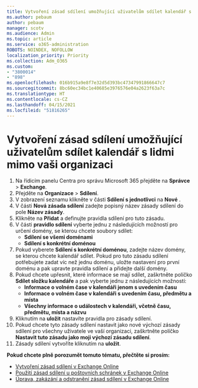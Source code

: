 ```yaml
---
title: Vytvoření zásad sdílení umožňující uživatelům sdílet kalendář s lidmi mimo vaši organizaci
ms.author: pebaum
author: pebaum
manager: scotv
ms.audience: Admin
ms.topic: article
ms.service: o365-administration
ROBOTS: NOINDEX, NOFOLLOW
localization_priority: Priority
ms.collection: Adm_O365
ms.custom:
- "3800014"
- "898"
ms.openlocfilehash: 016b915a9e8f7e32d5d393bc47347991866647c7
ms.sourcegitcommit: 8bc60ec34bc1e40685e3976576e04a2623f63a7c
ms.translationtype: HT
ms.contentlocale: cs-CZ
ms.lasthandoff: 04/15/2021
ms.locfileid: "51816265"
---
```

# <a name="create-a-sharing-policy-to-allow-your-users-to-share-their-calendar-with-people-outside-your-organization"></a>Vytvoření zásad sdílení umožňující uživatelům sdílet kalendář s lidmi mimo vaši organizaci

1. Na řídicím panelu Centra pro správu Microsoft 365 přejděte na **Správce** > **Exchange**.
2. Přejděte na **Organizace** > **Sdílení**.
3. V zobrazení seznamu klikněte v části **Sdílení s jednotlivci** na **Nové** .
4. V části **Nová zásada sdílení** zadejte popisný název zásady sdílení do pole **Název zásady**.
5. Klikněte na **Přidat** a definujte pravidla sdílení pro tuto zásadu.
6. V části **pravidlo sdílení** vyberte jednu z následujících možností pro určení domény, se kterou chcete soubory sdílet:
    - **Sdílení se všemi doménami**
    - **Sdílení s konkrétní doménou**
8. Pokud vyberete **Sdílení s konkrétní doménou**, zadejte název domény, se kterou chcete kalendář sdílet. Pokud pro tuto zásadu sdílení potřebujete zadat víc než jednu doménu, uložte nastavení pro první doménu a pak upravte pravidla sdílení a přidejte další domény.
9. Pokud chcete upřesnit, které informace se mají sdílet, zaškrtněte políčko **Sdílet složku kalendáře** a pak vyberte jednu z následujících možností:
    - **Informace o volném čase v kalendáři jenom s uvedením času**
    - **Informace o volném čase v kalendáři s uvedením času, předmětu a místa**
    - **Všechny informace o událostech v kalendáři, včetně času, předmětu, místa a názvu**
11. Kliknutím na **uložit** nastavíte pravidla pro zásady sdílení.
12. Pokud chcete tyto zásady sdílení nastavit jako nové výchozí zásady sdílení pro všechny uživatele ve vaší organizaci, zaškrtněte políčko **Nastavit tuto zásadu jako moji výchozí zásadu sdílení**.
13. Zásady sdílení vytvoříte kliknutím na **uložit**.  

**Pokud chcete plně porozumět tomuto tématu, přečtěte si prosím:**

- [Vytvoření zásad sdílení v Exchange Online](https://docs.microsoft.com/exchange/sharing/sharing-policies/create-a-sharing-policy)
- [Použití zásad sdílení u poštovních schránek v Exchange Online](https://docs.microsoft.com/exchange/sharing/sharing-policies/apply-a-sharing-policy)
- [Úprava, zakázání a odstranění zásad sdílení v Exchange Online](https://docs.microsoft.com/exchange/sharing/sharing-policies/modify-a-sharing-policy)